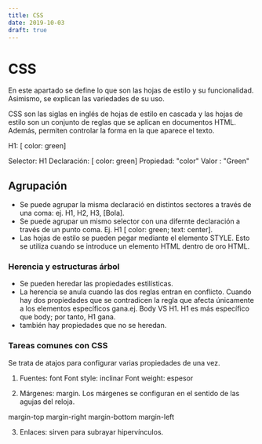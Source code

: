 ```yaml
---
title: CSS
date: 2019-10-03
draft: true
--- 
```


# CSS
En este apartado se define lo que son las hojas de estilo y su funcionalidad. Asimismo, se explican las variedades de su uso. 

CSS son las siglas en inglés de hojas de estilo en cascada y las hojas de estilo son un conjunto de reglas que se aplican en documentos HTML. Además, permiten controlar la forma en la que aparece el texto. 

H1: [ color: green]

Selector: H1
Declaración: [ color: green]
Propiedad: "color"
Valor : "Green" 

## Agrupación
- Se puede agrupar la misma declaració en distintos sectores a través de una coma: ej. H1, H2, H3, [Bola].  
- Se puede agrupar un mismo selector con una difernte declaración a través de un punto coma. Ej. H1 [ color: green; text: center].
- Las hojas de estilo se pueden pegar mediante el elemento STYLE. Esto se utiliza cuando se introduce un elemento HTML dentro de oro HTML. 

### Herencia y estructuras árbol 
- Se pueden heredar las propiedades estilísticas.  
- La herencia se anula cuando las dos reglas entran en conflicto. Cuando hay dos propiedades que se contradicen la regla que afecta únicamente a los elementos específicos gana.ej. Body VS H1. H1 es más específico que body; por tanto, H1 gana. 
- también hay propiedades que no se heredan. 

### Tareas comunes con CSS
Se trata de atajos para configurar varias propiedades de una vez. 
1. Fuentes: font 
  Font style: inclinar
  Font weight: espesor

2. Márgenes: margin. Los márgenes se configuran en el sentido de las agujas del reloja. 

  margin-top
  margin-right
  margin-bottom
  margin-left
  
  3. Enlaces: sirven para subrayar hipervínculos. 

